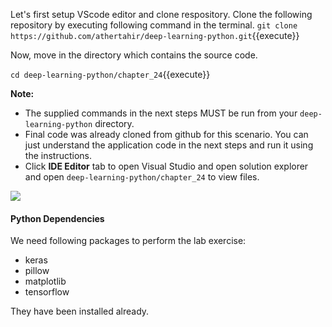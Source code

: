 
Let's first setup VScode editor and clone respository. Clone the following repository by executing following command in the terminal.
`git clone https://github.com/athertahir/deep-learning-python.git`{{execute}}

Now, move in the directory which contains the source code.

`cd deep-learning-python/chapter_24`{{execute}}


**Note:**
- The supplied commands in the next steps MUST be run from your `deep-learning-python` directory. 
- Final code was already cloned from github for this scenario. You can just understand the application code in the next steps and run it using the instructions.
- Click **IDE Editor** tab to open Visual Studio and open solution explorer and open `deep-learning-python/chapter_24` to view files.

![](https://github.com/fenago/katacoda-scenarios/raw/master/deep-learning-computer-vision/1.JPG)


#### Python Dependencies
We need following packages to perform the lab exercise: 
- keras
- pillow
- matplotlib
- tensorflow

They have been installed already.
 